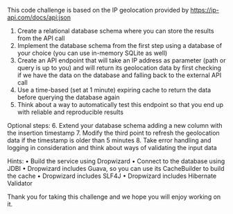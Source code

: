 This code challenge is based on the IP geolocation provided by https://ip-api.com/docs/api:json

1.	Create a relational database schema where you can store the results from the API call
2.	Implement the database schema from the first step using a database of your choice (you can use in-memory SQLite as well)
3.	Create an API endpoint that will take an IP address as parameter (path or query is up to you) and will return its geolocation data by first checking if we have the data on the database and falling back to the external API call
4.	Use a time-based (set at 1 minute) expiring cache to return the data before querying the database again
5.	Think about a way to automatically test this endpoint so that you end up with reliable and reproducible results

Optional steps:
6.	Extend your database schema adding a new column with the insertion timestamp
7.	Modify the third point to refresh the geolocation data if the timestamp is older than 5 minutes
8.	Take error handling and logging in consideration and think about ways of validating the input data

Hints:
•	Build the service using Dropwizard
•	Connect to the database using JDBI
•	Dropwizard includes Guava, so you can use its CacheBuilder to build the cache
•	Dropwizard includes SLF4J
•	Dropwizard includes Hibernate Validator


Thank you for taking this challenge and we hope you will enjoy working on it. 
